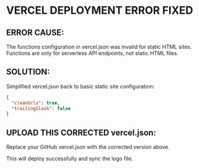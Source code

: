 # VERCEL DEPLOYMENT ERROR FIXED

## ERROR CAUSE:
The functions configuration in vercel.json was invalid for static HTML sites.
Functions are only for serverless API endpoints, not static HTML files.

## SOLUTION:
Simplified vercel.json back to basic static site configuration:
```json
{
  "cleanUrls": true,
  "trailingSlash": false
}
```

## UPLOAD THIS CORRECTED vercel.json:
Replace your GitHub vercel.json with the corrected version above.

This will deploy successfully and sync the logo file.